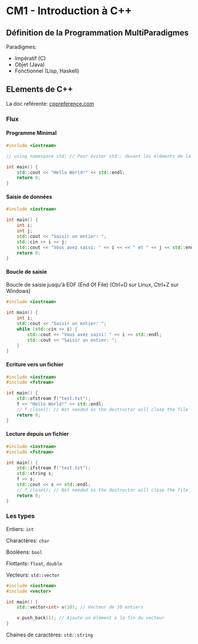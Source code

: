 # CM1 - Introduction à C++

## Définition de la Programmation MultiParadigmes

Paradigmes:
- Impératif (C)
- Objet (Java)
- Fonctionnel (Lisp, Haskell)

## ELements de C++

La doc référente: [cppreference.com](https://en.cppreference.com/w/)

### Flux

#### Programme Minimal
```cpp
#include <iostream>

// using namespace std; // Pour éviter std:: devant les éléments de la librairie standard

int main() {
    std::cout << "Hello World!" << std::endl;
    return 0;
}
```

#### Saisie de données

```cpp
#include <iostream>

int main() {
    int i;
    int j;
    std::cout << "Saisir un entier: ";
    std::cin >> i >> j;
    std::cout << "Vous avez saisi: " << i << << " et " << j << std::endl;
    return 0;
}
```

#### Boucle de saisie

Boucle de saisie jusqu'à EOF (End Of File) (Ctrl+D sur Linux, Ctrl+Z sur Windows)

```cpp
#include <iostream>

int main() {
    int i;
    std::cout << "Saisir un entier: ";
    while (std::cin >> i) {
        std::cout << "Vous avez saisi: " << i << std::endl;
        std::cout << "Saisir un entier: ";
    }
}
```

#### Ecriture vers un fichier

```cpp
#include <iostream>
#include <fstream>

int main() {
    std::ofstream f("test.txt");
    f << "Hello World!" << std::endl;
    // f.close(); // Not needed as the destructor will close the file
    return 0;
}
```

#### Lecture depuis un fichier

```cpp
#include <iostream>
#include <fstream>

int main() {
    std::ifstream f("test.txt");
    std::string s;
    f >> s;
    std::cout << s << std::endl;
    // f.close(); // Not needed as the destructor will close the file
    return 0;
}
```

### Les types

Entiers: `int`

Charactères: `char`

Booléens: `bool`

Flottants: `float`, `double`

Vecteurs: `std::vector`

```cpp
#include <iostream>
#include <vector>

int main() {
    std::vector<int> v(10); // Vecteur de 10 entiers

    v.push_back(1); // Ajoute un élément à la fin du vecteur
}
```

Chaines de caractères: `std::string`